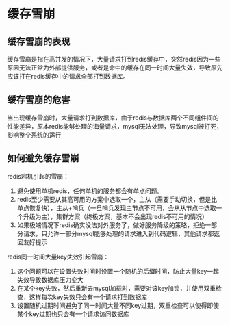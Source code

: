 # 缓存雪崩

## 缓存雪崩的表现

缓存雪崩是指在高并发的情况下，大量请求打到redis缓存中，突然redis因为一些原因无法正常为外部提供服务，或者是命中的缓存在同一时间大量失效，导致原先应该打在redis缓存中的请求全部打到数据库。

## 缓存雪崩的危害

当出现缓存雪崩时，大量请求打到数据库，由于redis与数据库两个不同组件间的性能差异，原本redis能够处理的海量请求，mysql无法处理，导致mysql被打死，影响整个系统的运行

## 如何避免缓存雪崩

redis宕机引起的雪崩：

1. 避免使用单机redis，任何单机的服务都会有单点问题。
2. redis至少需要从其高可用的方案中选取一个，主从（需要手动切换，但是比单点恢复快），主从+哨兵（一旦哨兵发现主节点不可用，会从从节点中选取一个升级为主），集群方案（终极方案，基本不会出现redis不可用的情况）
3. 如果极端情况下redis确实没法对外服务了，做好服务降级的策略，拒绝一部分请求，只允许一部分mysql能够处理的请求进入到代码逻辑，其他请求都返回友好提示

redis同一时间大量key失效引起雪崩：

1. 这个问题可以在设置失效时间时设置一个随机的后缀时间，防止大量key一起失效导致数据库压力变大
2. 在某个key失效，然后重新去mysql加载时，需要对该key加锁，并使用双重检查，这样每次key失效只会有一个请求打到数据库
3. 设置随机过期时间避免了同一时间大量不同key过期，双重检查可以使得即使某个key过期也只会有一个请求访问数据库

